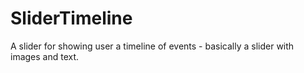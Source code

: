 # SliderTimeline
A slider for showing user a timeline of events - basically a slider with images and text.
